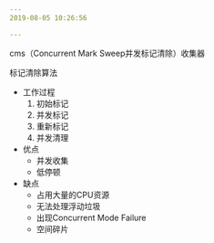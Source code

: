 ```yaml
---
2019-08-05 10:26:56

---
```






cms（Concurrent Mark Sweep并发标记清除）收集器

标记清除算法

- 工作过程
  1. 初始标记
  2. 并发标记
  3. 重新标记
  4. 并发清理
- 优点
  - 并发收集
  - 低停顿
- 缺点
  - 占用大量的CPU资源
  - 无法处理浮动垃圾
  - 出现Concurrent Mode Failure
  - 空间碎片



